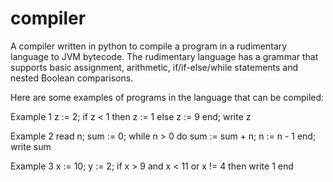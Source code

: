 # compiler
A compiler written in python to compile a program in a rudimentary language to JVM bytecode. The rudimentary language has a grammar that supports basic assignment, arithmetic, if/if-else/while statements and nested Boolean comparisons.

Here are some examples of programs in the language that can be compiled:

Example 1
z := 2;
if z < 1 then
  z := 1
else
  z := 9
end;
write z

Example 2
read n;
sum := 0;
while n > 0 do
  sum := sum + n;
  n := n - 1
end;
write sum

Example 3
x := 10;
y := 2;
if x > 9 and x < 11 or x != 4 then
   write 1
end
